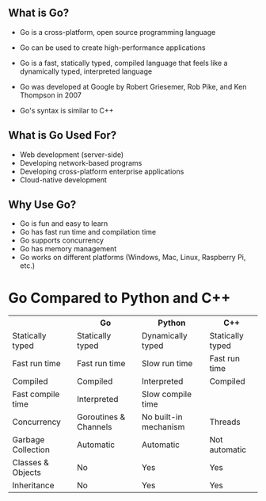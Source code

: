 ## What is Go?

 <ul><li>Go is a cross-platform, open source programming language</li></ul> 
 <ul><li>Go can be used to create high-performance applications</li></ul> 
 <ul><li>Go is a fast, statically typed, compiled language that feels like a dynamically typed, interpreted language</li></ul> 
 <ul><li>Go was developed at Google by Robert Griesemer, Rob Pike, and Ken Thompson in 2007</li></ul> 
 <ul><li>Go's syntax is similar to C++</li></ul> 

## What is Go Used For?

<ul><li>Web development (server-side)</li>
<li>Developing network-based programs</li>
<li>Developing cross-platform enterprise applications</li>
<li>Cloud-native development</li></ul>

## Why Use Go?

<ul><li>Go is fun and easy to learn</li>
<li>Go has fast run time and compilation time</li>
<li>Go supports concurrency</li>
<li>Go has memory management</li>
<li>Go works on different platforms (Windows, Mac, Linux, Raspberry Pi, etc.)</li></ul>

# Go Compared to Python and C++

<table>
  <tr>
    <th></th>
    <th>Go</th>
    <th>Python</th>
    <th>C++</th>
  </tr>
  <tr>
    <td>Statically typed</td>
    <td>Statically typed</td>
    <td>Dynamically typed</td>
    <td>Statically typed</td>
  </tr>
  <tr>
    <td>Fast run time</td>
    <td>Fast run time</td>
    <td>Slow run time</td>
    <td>Fast run time</td>
  </tr>
  <tr>
    <td>Compiled</td>
    <td>Compiled</td>
    <td>Interpreted</td>
    <td>Compiled</td>
  </tr>
  <tr>
    <td>Fast compile time</td>
    <td>Interpreted</td>
    <td>Slow compile time</td>
    <td></td>
  </tr>
  <tr>
    <td>Concurrency</td>
    <td>Goroutines & Channels</td>
    <td>No built-in mechanism</td>
    <td>Threads</td>
  </tr>
  <tr>
    <td>Garbage Collection</td>
    <td>Automatic</td>
    <td>Automatic</td>
    <td>Not automatic</td>
  </tr>
  <tr>
    <td>Classes & Objects</td>
    <td>No</td>
    <td>Yes</td>
    <td>Yes</td>
  </tr>
  <tr>
    <td>Inheritance</td>
    <td>No</td>
    <td>Yes</td>
    <td>Yes</td>
  </tr>
</table>
